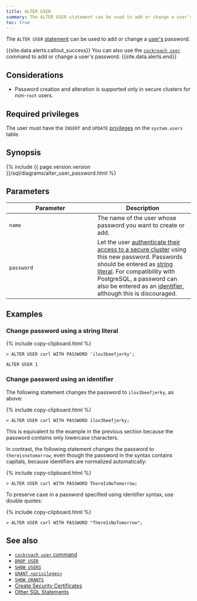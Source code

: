 ```yaml
---
title: ALTER USER
summary: The ALTER USER statement can be used to add or change a user's password.
toc: true
---
```


The `ALTER USER` [statement](sql-statements.html) can be used to add or change a [user's](create-and-manage-users.html) password.

{{site.data.alerts.callout_success}}
You can also use the [`cockroach user`](create-and-manage-users.html#update-a-users-password) command to add or change a user's password.
{{site.data.alerts.end}}


## Considerations

- Password creation and alteration is supported only in secure clusters for non-`root` users.

## Required privileges

The user must have the `INSERT` and `UPDATE` [privileges](privileges.html) on the `system.users` table.

## Synopsis

<div>{% include {{ page.version.version }}/sql/diagrams/alter_user_password.html %}</div>

## Parameters

<style>
table td:first-child {
    min-width: 225px;
}
</style>

Parameter | Description
----------|-------------
`name` | The name of the user whose password you want to create or add.
`password` | Let the user [authenticate their access to a secure cluster](create-user.html#user-authentication) using this new password. Passwords should be entered as [string literal](sql-constants.html#string-literals). For compatibility with PostgreSQL, a password can also be entered as an [identifier](#change-password-using-an-identifier), although this is discouraged.

## Examples

### Change password using a string literal

{% include copy-clipboard.html %}
~~~ sql?nofmt
> ALTER USER carl WITH PASSWORD 'ilov3beefjerky';
~~~
~~~
ALTER USER 1
~~~

### Change password using an identifier

The following statement changes the password to `ilov3beefjerky`, as above:

{% include copy-clipboard.html %}
~~~ sql?nofmt
> ALTER USER carl WITH PASSWORD ilov3beefjerky;
~~~

This is equivalent to the example in the previous section because the password contains only lowercase characters.

In contrast, the following statement changes the password to `thereisnotomorrow`, even though the password in the syntax contains capitals, because identifiers are normalized automatically:

{% include copy-clipboard.html %}
~~~ sql?nofmt
> ALTER USER carl WITH PASSWORD ThereIsNoTomorrow;
~~~

To preserve case in a password specified using identifier syntax, use double quotes:

{% include copy-clipboard.html %}
~~~ sql?nofmt
> ALTER USER carl WITH PASSWORD "ThereIsNoTomorrow";
~~~

## See also

- [`cockroach user` command](create-and-manage-users.html)
- [`DROP USER`](drop-user.html)
- [`SHOW USERS`](show-users.html)
- [`GRANT <privileges>`](grant.html)
- [`SHOW GRANTS`](show-grants.html)
- [Create Security Certificates](create-security-certificates.html)
- [Other SQL Statements](sql-statements.html)
